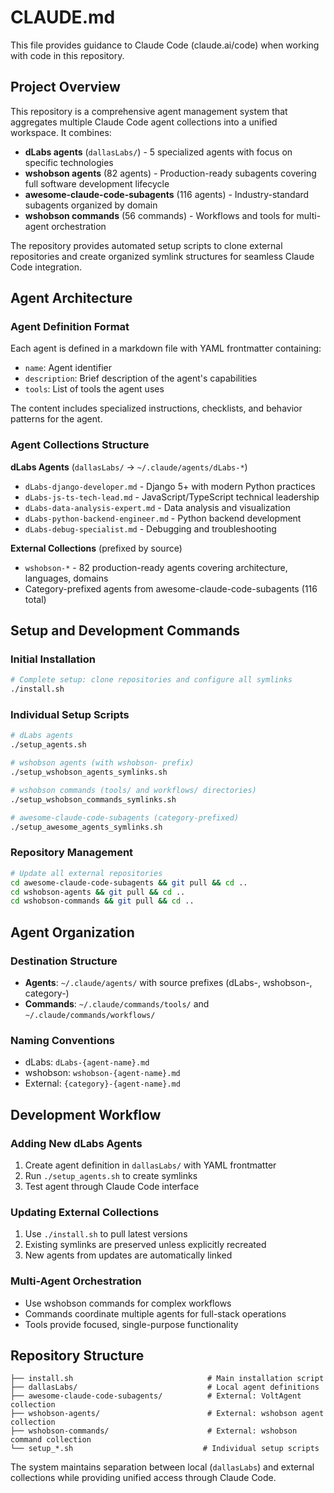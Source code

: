 # CLAUDE.md

This file provides guidance to Claude Code (claude.ai/code) when working with code in this repository.

## Project Overview

This repository is a comprehensive agent management system that aggregates multiple Claude Code agent collections into a unified workspace. It combines:

- **dLabs agents** (`dallasLabs/`) - 5 specialized agents with focus on specific technologies
- **wshobson agents** (82 agents) - Production-ready subagents covering full software development lifecycle
- **awesome-claude-code-subagents** (116 agents) - Industry-standard subagents organized by domain
- **wshobson commands** (56 commands) - Workflows and tools for multi-agent orchestration

The repository provides automated setup scripts to clone external repositories and create organized symlink structures for seamless Claude Code integration.

## Agent Architecture

### Agent Definition Format
Each agent is defined in a markdown file with YAML frontmatter containing:
- `name`: Agent identifier
- `description`: Brief description of the agent's capabilities
- `tools`: List of tools the agent uses

The content includes specialized instructions, checklists, and behavior patterns for the agent.

### Agent Collections Structure

**dLabs Agents** (`dallasLabs/` → `~/.claude/agents/dLabs-*`)
- `dLabs-django-developer.md` - Django 5+ with modern Python practices
- `dLabs-js-ts-tech-lead.md` - JavaScript/TypeScript technical leadership
- `dLabs-data-analysis-expert.md` - Data analysis and visualization
- `dLabs-python-backend-engineer.md` - Python backend development
- `dLabs-debug-specialist.md` - Debugging and troubleshooting

**External Collections** (prefixed by source)
- `wshobson-*` - 82 production-ready agents covering architecture, languages, domains
- Category-prefixed agents from awesome-claude-code-subagents (116 total)

## Setup and Development Commands

### Initial Installation
```bash
# Complete setup: clone repositories and configure all symlinks
./install.sh
```

### Individual Setup Scripts
```bash
# dLabs agents
./setup_agents.sh

# wshobson agents (with wshobson- prefix)
./setup_wshobson_agents_symlinks.sh

# wshobson commands (tools/ and workflows/ directories)
./setup_wshobson_commands_symlinks.sh

# awesome-claude-code-subagents (category-prefixed)
./setup_awesome_agents_symlinks.sh
```

### Repository Management
```bash
# Update all external repositories
cd awesome-claude-code-subagents && git pull && cd ..
cd wshobson-agents && git pull && cd ..
cd wshobson-commands && git pull && cd ..
```

## Agent Organization

### Destination Structure
- **Agents**: `~/.claude/agents/` with source prefixes (dLabs-, wshobson-, category-)
- **Commands**: `~/.claude/commands/tools/` and `~/.claude/commands/workflows/`

### Naming Conventions
- dLabs: `dLabs-{agent-name}.md`
- wshobson: `wshobson-{agent-name}.md`
- External: `{category}-{agent-name}.md`

## Development Workflow

### Adding New dLabs Agents
1. Create agent definition in `dallasLabs/` with YAML frontmatter
2. Run `./setup_agents.sh` to create symlinks
3. Test agent through Claude Code interface

### Updating External Collections
1. Use `./install.sh` to pull latest versions
2. Existing symlinks are preserved unless explicitly recreated
3. New agents from updates are automatically linked

### Multi-Agent Orchestration
- Use wshobson commands for complex workflows
- Commands coordinate multiple agents for full-stack operations
- Tools provide focused, single-purpose functionality

## Repository Structure

```
├── install.sh                              # Main installation script
├── dallasLabs/                             # Local agent definitions
├── awesome-claude-code-subagents/          # External: VoltAgent collection
├── wshobson-agents/                        # External: wshobson agent collection
├── wshobson-commands/                      # External: wshobson command collection
└── setup_*.sh                             # Individual setup scripts
```

The system maintains separation between local (`dallasLabs`) and external collections while providing unified access through Claude Code.